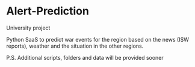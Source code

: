 # Alert-Prediction
University project



Python SaaS to predict war events for the region based on the news (ISW reports), weather and the situation in the other regions. 

P.S. Additional scripts, folders and data will be provided sooner
